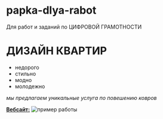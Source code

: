 # papka-dlya-rabot
Для работ и заданий по ЦИФРОВОЙ ГРАМОТНОСТИ
# ДИЗАЙН КВАРТИР

* недорого
* стильно
* модно
* молодежно

*мы предлагаем уникальные услуга по повешению ковров*

[**Вебсайт:**](https://thequestion.ru/questions/160120/dlya-chego-veshali-kovry-na-stenu-v-sssr)
![пример работы](https://goo.gl/images/qoX8qL)
